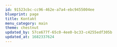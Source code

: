 ```yaml
---
id: 91523cbc-cc96-462e-a7a4-ebc9455004ee
blueprint: page
title: Kontakt
menu_category: main
theme: chestnut
updated_by: 57ce677f-65c0-4ee0-bc33-c4255edf305b
updated_at: 1682337624
---
```

